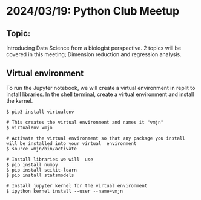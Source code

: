 # 2024/03/19: Python Club Meetup
## Topic:
Introducing Data Science from a biologist perspective. 2 topics will be covered in this meeting; Dimension reduction and regression analysis.

## Virtual environment
To run the Jupyter notebook, we will create a virtual environment in replit to install  libraries. In the shell terminal, create a  virtual environment and install the kernel.
```
$ pip3 install virtualenv

# This creates the virtual environment and names it "vmjn"
$ virtualenv vmjn

# Activate the virtual environment so that any package you install will be installed into your virtual  environment
$ source vmjn/bin/activate

# Install libraries we will  use
$ pip install numpy
$ pip install scikit-learn
$ pip install statsmodels

# Install jupyter kernel for the virtual environment
$ ipython kernel install --user --name=vmjn
```



